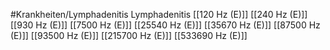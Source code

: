 #Krankheiten/Lymphadenitis
Lymphadenitis
[[120 Hz (E)]]
[[240 Hz (E)]]
[[930 Hz (E)]]
[[7500 Hz (E)]]
[[25540 Hz (E)]]
[[35670 Hz (E)]]
[[87500 Hz (E)]]
[[93500 Hz (E)]]
[[215700 Hz (E)]]
[[533690 Hz (E)]]